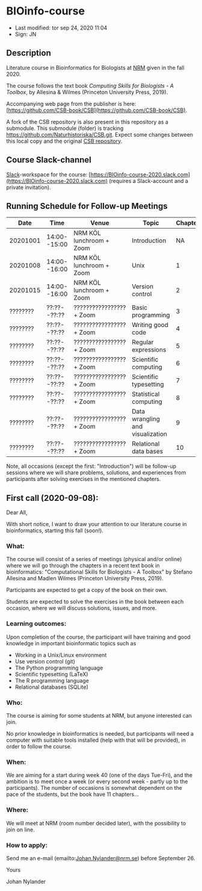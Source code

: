 # BIOinfo-course

- Last modified: tor sep 24, 2020  11:04
- Sign: JN

## Description

Literature course in Bioinformatics for Biologists at
[NRM](https://www.nrm.se/) given in the fall 2020.

The course follows the text book *Computing Skills for Biologists - A Toolbox*,
by Allesina & Wilmes (Princeton University Press, 2019).

Accompanying web page from the publisher is here:
[https://github.com/CSB-book/CSB](https://github.com/CSB-book/CSB).

A fork of the CSB repository is also present in this repository as a
submodule. This submodule (folder) is tracking
<https://github.com/Naturhistoriska/CSB.git>. Expect some changes between this
local copy and the original [CSB repository](https://github.com/CSB-book/CSB).

## Course Slack-channel

[Slack](https://slack.com)-workspace for the course:
[https://BIOinfo-course-2020.slack.com](https://BIOinfo-course-2020.slack.com)
(requires a Slack-account and a private invitation).

## Running Schedule for Follow-up Meetings

| Date | Time | Venue | Topic | Chapter |
| --- | --- | --- | --- | --- |
| 20201001 | 14:00--15:00 | NRM KÖL lunchroom + Zoom | Introduction | NA |
| 20201008 | 14:00--16:00 | NRM KÖL lunchroom + Zoom | Unix | 1 |
| 20201015 | 14:00--16:00 | NRM KÖL lunchroom + Zoom | Version control | 2 |
| ???????? | ??:??--??:?? | ????????????????? + Zoom | Basic programming | 3 |
| ???????? | ??:??--??:?? | ????????????????? + Zoom | Writing good code | 4 |
| ???????? | ??:??--??:?? | ????????????????? + Zoom | Regular expressions | 5 |
| ???????? | ??:??--??:?? | ????????????????? + Zoom | Scientific computing | 6 |
| ???????? | ??:??--??:?? | ????????????????? + Zoom | Scientific typesetting | 7 |
| ???????? | ??:??--??:?? | ????????????????? + Zoom | Statistical computing | 8 |
| ???????? | ??:??--??:?? | ????????????????? + Zoom | Data wrangling and visualization | 9 |
| ???????? | ??:??--??:?? | ????????????????? + Zoom | Relational data bases | 10 |

Note, all occasions (except the first: "Introduction") will be follow-up sessions where
we will share problems, solutions, and experiences from participants after solving exercises
in the mentioned chapters.


## First call (2020-09-08):

Dear All,

With short notice, I want to draw your attention to our literature course in
bioinformatics, starting this fall (soon!).

### What:

The course will consist of a series of meetings (physical and/or online) where
we will go through the chapters in a recent text book in bioinformatics:
"Computational Skills for Biologists - A Toolbox" by Stefano Allesina and
Madlen Wilmes (Princeton University Press, 2019).

Participants are expected to get a copy of the book on their own.

Students are expected to solve the exercises in the book between each occasion,
where we will discuss solutions, issues, and more.

### Learning outcomes:

Upon completion of the course, the participant will have training and good
knowledge in important bioinformatic topics such as

- Working in a Unix/Linux environment
- Use version control (git)
- The Python programming language
- Scientific typesetting (LaTeX)
- The R programming language
- Relational databases (SQLite)

### Who:

The course is aiming for some students at NRM, but anyone interested can join.

No prior knowledge in bioinformatics is needed, but participants will need a
computer with suitable tools installed (help with that will be provided), in
order to follow the course.

### When:

We are aiming for a start during week 40 (one of the days Tue-Fri), and the
ambition is to meet once a week (or every second week - partly up to the
participants).  The number of occasions is somewhat dependent on the pace of
the students, but the book have 11 chapters...

### Where:

We will meet at NRM (room number decided later), with the possibility to join
on line.

### How to apply:

Send me an e-mail (emailto:Johan.Nylander@nrm.se) before September 26. 

Yours

Johan Nylander


